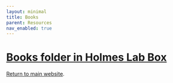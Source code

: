```yaml
---
layout: minimal
title: Books
parent: Resources
nav_enabled: true
---
```


# [Books folder in Holmes Lab Box](https://rutgers.box.com/s/5coxkl2ejtu1l01yefe1yhydzsrmz01l)
[Return to main website]({{site.baseurl}}/).
